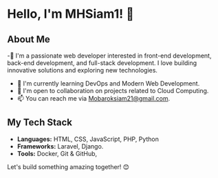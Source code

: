 # Hello, I'm MHSiam1! 👋

## About Me

-👀 I'm a passionate web developer interested in  front-end development, back-end development, and full-stack development.
I love building innovative solutions and exploring new technologies.

- 🌱 I'm currently learning DevOps and Modern Web Development.
- 💼 I'm open to collaboration on projects related to Cloud Computing.
- 📫 You can reach me via Mobaroksiam21@gmail.com.

## My Tech Stack

- **Languages:** HTML, CSS, JavaScript, PHP, Python
- **Frameworks:** Laravel, Django.
- **Tools:** Docker, Git & GitHub, 

<!----## Projects

Here are some projects I'm proud of:

1. [Project 1: Name](link-to-project-1) - Brief description.
2. [Project 2: Name](link-to-project-2) - Brief description.
3. [Project 3: Name](link-to-project-3) - Brief description.

Feel free to explore my repositories for more!

## Connect with Me

<!---- [Twitter](link-to-twitter)
- [LinkedIn](link-to-linkedin)
- [Email](mailto:your.email@example.com)--->

Let's build something amazing together! 😊

<!---
MHSiam1/MHSiam1 is a ✨ special ✨ repository because its `README.md` (this file) appears on your GitHub profile.
You can click the Preview link to take a look at your changes.
--->
